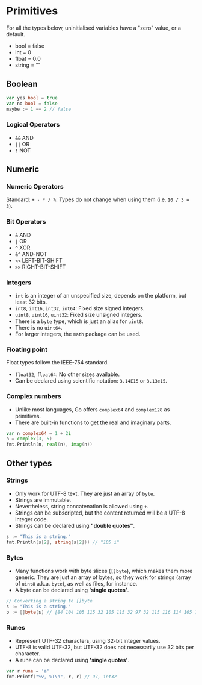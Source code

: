 # Primitives

For all the types below, uninitialised variables have a "zero" value, or a default.

- bool = false
- int = 0
- float = 0.0
- string = ""

## Boolean

```go
var yes bool = true
var no bool = false
maybe := 1 == 2 // false
```

### Logical Operators

- `&&` AND
- `||` OR
- `!` NOT

## Numeric

### Numeric Operators

Standard: `+ - * / %`: Types do not change when using them (i.e. `10 / 3 = 3`).

### Bit Operators

- `&` AND
- `|` OR
- `^` XOR
- `&^` AND-NOT
- `<<` LEFT-BIT-SHIFT
- `>>` RIGHT-BIT-SHIFT

### Integers

- `int` is an integer of an unspecified size, depends on the platform, but least 32 bits.
- `int8`, `int16`, `int32`, `int64`: Fixed size signed integers.
- `uint8`, `uint16`, `uint32`: Fixed size unsigned integers.
- There is a `byte` type, which is just an alias for `uint8`.
- There is no `uint64`.
- For larger integers, the `math` package can be used.

### Floating point

Float types follow the IEEE-754 standard.

- `float32`, `float64`: No other sizes available.
- Can be declared using scientific notation: `3.14E15` or `3.13e15`.

### Complex numbers

- Unlike most languages, Go offers `complex64` and `complex128` as primitives.
- There are built-in functions to get the real and imaginary parts.

```go
var n complex64 = 1 + 2i
n = complex(3, 5)
fmt.Println(n, real(n), imag(n))
```

## Other types

### Strings

- Only work for UTF-8 text. They are just an array of `byte`.
- Strings are immutable.
- Nevertheless, string concatenation is allowed using `+`.
- Strings can be subscripted, but the content returned will be a UTF-8 integer code.
- Strings can be declared using **"double quotes"**.

```go
s := "This is a string."
fmt.Println(s[2], string(s[2])) // "105 i"
```

### Bytes

- Many functions work with byte slices (`[]byte`), which makes them more generic. They are just an array of bytes, so they work for strings (array of `uint8` a.k.a. `byte`), as well as files, for instance.
- A byte can be declared using **'single quotes'**.

```go
// Converting a string to []byte
s := "This is a string."
b := []byte(s) // [84 104 105 115 32 105 115 32 97 32 115 116 114 105 110 103 46]
```

### Runes

- Represent UTF-32 characters, using 32-bit integer values.
- UTF-8 is valid UTF-32, but UTF-32 does not necessarily use 32 bits per character.
- A rune can be declared using **'single quotes'**.

```go
var r rune = 'a'
fmt.Printf("%v, %T\n", r, r) // 97, int32
```
